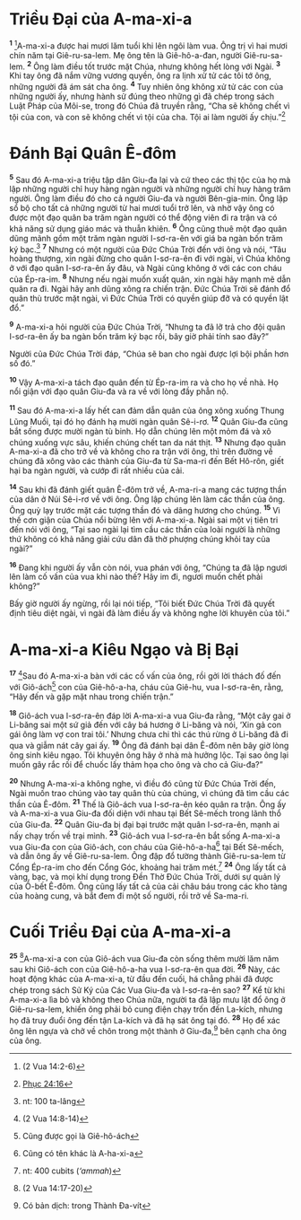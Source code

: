 # Triều Ðại của A-ma-xi-a
<sup><b>1</b></sup> [^1*]A-ma-xi-a được hai mươi lăm tuổi khi lên ngôi làm vua. Ông trị vì hai mươi chín năm tại Giê-ru-sa-lem. Mẹ ông tên là Giê-hô-a-đan, người Giê-ru-sa-lem. <sup><b>2</b></sup> Ông làm điều tốt trước mặt Chúa, nhưng không hết lòng với Ngài. <sup><b>3</b></sup> Khi tay ông đã nắm vững vương quyền, ông ra lịnh xử tử các tôi tớ ông, những người đã ám sát cha ông. <sup><b>4</b></sup> Tuy nhiên ông không xử tử các con của những người ấy, nhưng hành sử đúng theo những gì đã chép trong sách Luật Pháp của Môi-se, trong đó Chúa đã truyền rằng, “Cha sẽ không chết vì tội của con, và con sẽ không chết vì tội của cha. Tội ai làm người ấy chịu.”[^2*]


# Ðánh Bại Quân Ê-đôm
<sup><b>5</b></sup> Sau đó A-ma-xi-a triệu tập dân Giu-đa lại và cứ theo các thị tộc của họ mà lập những người chỉ huy hàng ngàn người và những người chỉ huy hàng trăm người. Ông làm điều đó cho cả người Giu-đa và người Bên-gia-min. Ông lập sổ bộ cho tất cả những người từ hai mươi tuổi trở lên, và nhờ vậy ông có được một đạo quân ba trăm ngàn người có thể động viên đi ra trận và có khả năng sử dụng giáo mác và thuẫn khiên. <sup><b>6</b></sup> Ông cũng thuê một đạo quân dũng mãnh gồm một trăm ngàn người I-sơ-ra-ên với giá ba ngàn bốn trăm ký bạc.[^1] <sup><b>7</b></sup> Nhưng có một người của Ðức Chúa Trời đến với ông và nói, “Tâu hoàng thượng, xin ngài đừng cho quân I-sơ-ra-ên đi với ngài, vì Chúa không ở với đạo quân I-sơ-ra-ên ấy đâu, và Ngài cũng không ở với các con cháu của Ép-ra-im. <sup><b>8</b></sup> Nhưng nếu ngài muốn xuất quân, xin ngài hãy mạnh mẽ dẫn quân ra đi. Ngài hãy anh dũng xông ra chiến trận. Ðức Chúa Trời sẽ đánh đổ quân thù trước mặt ngài, vì Ðức Chúa Trời có quyền giúp đỡ và có quyền lật đổ.”

<sup><b>9</b></sup> A-ma-xi-a hỏi người của Ðức Chúa Trời, “Nhưng ta đã lỡ trả cho đội quân I-sơ-ra-ên ấy ba ngàn bốn trăm ký bạc rồi, bây giờ phải tính sao đây?”

Người của Ðức Chúa Trời đáp, “Chúa sẽ ban cho ngài được lợi bội phần hơn số đó.”

<sup><b>10</b></sup> Vậy A-ma-xi-a tách đạo quân đến từ Ép-ra-im ra và cho họ về nhà. Họ nổi giận với đạo quân Giu-đa và ra về với lòng đầy phẫn nộ.

<sup><b>11</b></sup> Sau đó A-ma-xi-a lấy hết can đảm dẫn quân của ông xông xuống Thung Lũng Muối, tại đó họ đánh hạ mười ngàn quân Sê-i-rơ. <sup><b>12</b></sup> Quân Giu-đa cũng bắt sống được mười ngàn tù binh. Họ dẫn chúng lên một mỏm đá và xô chúng xuống vực sâu, khiến chúng chết tan da nát thịt. <sup><b>13</b></sup> Nhưng đạo quân A-ma-xi-a đã cho trở về và không cho ra trận với ông, thì trên đường về chúng đã xông vào các thành của Giu-đa từ Sa-ma-ri đến Bết Hô-rôn, giết hại ba ngàn người, và cướp đi rất nhiều của cải.

<sup><b>14</b></sup> Sau khi đã đánh giết quân Ê-đôm trở về, A-ma-ri-a mang các tượng thần của dân ở Núi Sê-i-rơ về với ông. Ông lập chúng lên làm các thần của ông. Ông quỳ lạy trước mặt các tượng thần đó và dâng hương cho chúng. <sup><b>15</b></sup> Vì thế cơn giận của Chúa nổi bừng lên với A-ma-xi-a. Ngài sai một vị tiên tri đến nói với ông, “Tại sao ngài lại tìm cầu các thần của loài người là những thứ không có khả năng giải cứu dân đã thờ phượng chúng khỏi tay của ngài?”

<sup><b>16</b></sup> Ðang khi người ấy vẫn còn nói, vua phán với ông, “Chúng ta đã lập ngươi lên làm cố vấn của vua khi nào thế? Hãy im đi, ngươi muốn chết phải không?”

Bấy giờ người ấy ngừng, rồi lại nói tiếp, “Tôi biết Ðức Chúa Trời đã quyết định tiêu diệt ngài, vì ngài đã làm điều ấy và không nghe lời khuyên của tôi.”


# A-ma-xi-a Kiêu Ngạo và Bị Bại
<sup><b>17</b></sup> [^3*]Sau đó A-ma-xi-a bàn với các cố vấn của ông, rồi gởi lời thách đố đến với Giô-ách[^2] con của Giê-hô-a-ha, cháu của Giê-hu, vua I-sơ-ra-ên, rằng, “Hãy đến và gặp mặt nhau trong chiến trận.”

<sup><b>18</b></sup> Giô-ách vua I-sơ-ra-ên đáp lời A-ma-xi-a vua Giu-đa rằng, “Một cây gai ở Li-băng sai một sứ giả đến với cây bá hương ở Li-băng và nói, ‘Xin gả con gái ông làm vợ con trai tôi.’ Nhưng chưa chi thì các thú rừng ở Li-băng đã đi qua và giẫm nát cây gai ấy. <sup><b>19</b></sup> Ông đã đánh bại dân Ê-đôm nên bây giờ lòng ông sinh kiêu ngạo. Tôi khuyên ông hãy ở nhà mà hưởng lộc. Tại sao ông lại muốn gây rắc rối để chuốc lấy thảm họa cho ông và cho cả Giu-đa?”

<sup><b>20</b></sup> Nhưng A-ma-xi-a không nghe, vì điều đó cũng từ Ðức Chúa Trời đến, Ngài muốn trao chúng vào tay quân thù của chúng, vì chúng đã tìm cầu các thần của Ê-đôm. <sup><b>21</b></sup> Thế là Giô-ách vua I-sơ-ra-ên kéo quân ra trận. Ông ấy và A-ma-xi-a vua Giu-đa đối diện với nhau tại Bết Sê-mếch trong lãnh thổ của Giu-đa. <sup><b>22</b></sup> Quân Giu-đa bị đại bại trước mặt quân I-sơ-ra-ên, mạnh ai nấy chạy trốn về trại mình. <sup><b>23</b></sup> Giô-ách vua I-sơ-ra-ên bắt sống A-ma-xi-a vua Giu-đa con của Giô-ách, con cháu của Giê-hô-a-ha[^3] tại Bết Sê-mếch, và dẫn ông ấy về Giê-ru-sa-lem. Ông đập đổ tường thành Giê-ru-sa-lem từ Cổng Ép-ra-im cho đến Cổng Góc, khoảng hai trăm mét.[^4] <sup><b>24</b></sup> Ông lấy tất cả vàng, bạc, và mọi khí dụng trong Ðền Thờ Ðức Chúa Trời, dưới sự quản lý của Ô-bết Ê-đôm. Ông cũng lấy tất cả của cải châu báu trong các kho tàng của hoàng cung, và bắt đem đi một số người, rồi trở về Sa-ma-ri.


# Cuối Triều Ðại của A-ma-xi-a
<sup><b>25</b></sup> [^4*]A-ma-xi-a con của Giô-ách vua Giu-đa còn sống thêm mười lăm năm sau khi Giô-ách con của Giê-hô-a-ha vua I-sơ-ra-ên qua đời. <sup><b>26</b></sup> Này, các hoạt động khác của A-ma-xi-a, từ đầu đến cuối, há chẳng phải đã được chép trong sách Sử Ký của Các Vua Giu-đa và I-sơ-ra-ên sao? <sup><b>27</b></sup> Kể từ khi A-ma-xi-a lìa bỏ và không theo Chúa nữa, người ta đã lập mưu lật đổ ông ở Giê-ru-sa-lem, khiến ông phải bỏ cung điện chạy trốn đến La-kích, nhưng họ đã truy đuổi ông đến tận La-kích và đã hạ sát ông tại đó. <sup><b>28</b></sup> Họ để xác ông lên ngựa và chở về chôn trong một thành ở Giu-đa,[^5] bên cạnh cha ông của ông.

[^1]: nt: 100 ta-lâng
[^2]: Cũng được gọi là Giê-hô-ách
[^3]: Cũng có tên khác là A-ha-xi-a
[^4]: nt: 400 cubits (*‘ammah*)
[^5]: Có bản dịch: trong Thành Ða-vít
[^1*]: (2 Vua 14:2-6)
[^2*]: [Phục 24:16](/passage/?search=Deut.24.16\&version=BD2011)
[^3*]: (2 Vua 14:8-14)
[^4*]: (2 Vua 14:17-20)